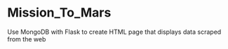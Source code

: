 # Mission_To_Mars
Use MongoDB with Flask to create HTML page that displays data scraped from the web
